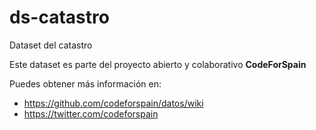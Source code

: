 # ds-catastro
Dataset del catastro

Este dataset es parte del proyecto abierto y colaborativo **CodeForSpain**

Puedes obtener más información en:

+ https://github.com/codeforspain/datos/wiki
+ https://twitter.com/codeforspain
